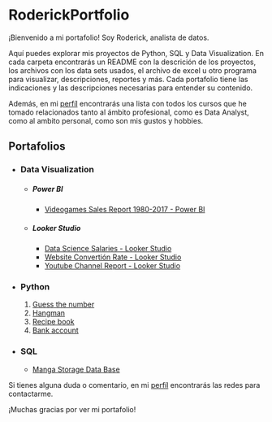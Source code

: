 # RoderickPortfolio

¡Bienvenido a mi portafolio! Soy Roderick, analista de datos.

Aquí puedes explorar mis proyectos de Python, SQL y Data Visualization. En cada carpeta encontrarás un README con la descrición de los proyectos, los archivos con los data sets usados, el archivo de excel u otro programa para visualizar, descripciones, reportes y más. Cada portafolio tiene las indicaciones y las descripciones necesarias para entender su contenido.

Además, en mi [perfíl](https://github.com/RoderickGamer) encontrarás una lista con todos los cursos que he tomado relacionados tanto al ámbito profesional, como es Data Analyst, como al ambito personal, como son mis gustos y hobbies.

## Portafolios

- ### Data Visualization

  - ##### Power BI

    - [Videogames Sales Report 1980-2017 - Power BI](https://github.com/RoderickGamer/RoderickPortfolio/tree/9edb22428bc169081c90cf0e15ec90a2528fdbb3/DataVizPortfolio/Power%20BI/Reporte%20de%20Ventas%20de%20Videojuegos%201990-2017)

  - ##### Looker Studio

    - [Data Science Salaries - Looker Studio](https://github.com/RoderickGamer/RoderickPortfolio/blob/9edb22428bc169081c90cf0e15ec90a2528fdbb3/DataVizPortfolio/Looker%20Studio/Data%20Science%20Salaries.md)
    - [Website Convertión Rate - Looker Studio](https://github.com/RoderickGamer/RoderickPortfolio/blob/9edb22428bc169081c90cf0e15ec90a2528fdbb3/DataVizPortfolio/Looker%20Studio/Convertion%20Rate%20Looker%20Studio.md)
    - [Youtube Channel Report - Looker Studio](https://github.com/RoderickGamer/RoderickPortfolio/blob/9edb22428bc169081c90cf0e15ec90a2528fdbb3/DataVizPortfolio/Looker%20Studio/YouTube%20Channel%20Report.md)

- ### Python

  1. [Guess the number](https://github.com/RoderickGamer/RoderickPortfolio/tree/d0cebe28f30918c08f224e205a15013c4df065b1/PythonPortfolio/2_Hangman)
  2. [Hangman](https://github.com/RoderickGamer/RoderickPortfolio/tree/d0cebe28f30918c08f224e205a15013c4df065b1/PythonPortfolio/3_Recipe-Book)
  3. [Recipe book](https://github.com/RoderickGamer/RoderickPortfolio/tree/d0cebe28f30918c08f224e205a15013c4df065b1/PythonPortfolio/4_Bank-account)
  4. [Bank account](https://github.com/RoderickGamer/RoderickPortfolio/tree/c56486def8289dcda2aa6a11cf54a9c6a3955379/PythonPortfolio/4_Bank-account)

- ### SQL

  - [Manga Storage Data Base](https://github.com/RoderickGamer/RoderickPortfolio/tree/dd6f0eaf4453ba4f183a12c9cf1839f9d08e4e2d/SQLPortfolio/Manga_Storage)

Si tienes alguna duda o comentario, en mi [perfíl](https://github.com/RoderickGamer) encontrarás las redes para contactarme.

¡Muchas gracias por ver mi portafolio! 
